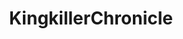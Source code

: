 ---
title: KingkillerChronicle
crosslinks:
- kkcwhiteboard
- youtubefactsbot
- Fantasy
- livven
- youtubot
- books
- anti_gif_bot
- OutOfTheLoop
- tmsbmeta
- u_imguralbumbot
- WritingPrompts
- explainlikeimfive
- AskScienceFiction
- kingkillerchronicles
- Tak
- xkcd
- UnearthedArcana
- asoiaf
- linguistics
- kerning
---